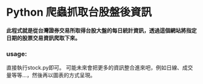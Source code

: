 # Python 爬蟲抓取台股盤後資訊

#### 此程式就是從台灣證券交易所取得台股大盤的每日統計資訊，透過這個網站將指定日期的股票交易資訊爬取下來。

### usage:
直接執行stock.py即可。
可能未來會把更多的資訊整合進來吧，例如日線、成交量等等...，然後再以圖表的方式呈現。